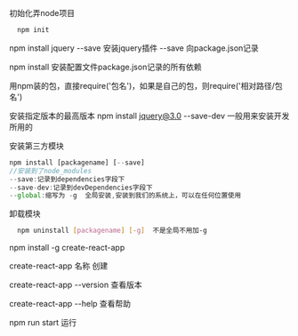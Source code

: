 初始化弄node项目  
```bash
  npm init
```

npm install jquery --save  安装jquery插件  --save 向package.json记录

npm install  安装配置文件package.json记录的所有依赖

用npm装的包，直接require('包名')，如果是自己的包，则require('相对路径/包名')

安装指定版本的最高版本 npm install jquery@3.0 --save-dev    一般用来安装开发所用的

安装第三方模块
```js
npm install [packagename] [--save]
//安装到了node_modules
--save:记录到dependencies字段下
--save-dev:记录到devDependencies字段下
--global:缩写为 -g  全局安装,安装到我们的系统上，可以在任何位置使用
```

卸载模块
```bash
  npm uninstall [packagename] [-g]  不是全局不用加-g
```

npm install -g create-react-app

create-react-app 名称  创建

create-react-app --version  查看版本

create-react-app --help   查看帮助

npm run start  运行
